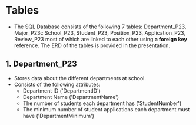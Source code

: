 # Tables
- The SQL Database consists of the following 7 tables: Department_P23, Major_P23c School_P23, Student_P23, Position_P23, Application_P23, Review_P23 most of which are linked to each other using **a foreign key** reference. The ERD of the tables is provided in the presentation.
## 1. Department_P23
- Stores data about the different departments at school.
- Consists of the following attributes:
    - Department ID ('DepartmentID')
    - Department Name ('DepartmentName')
    - The number of students each department has ('StudentNumber')
    - The minimum number of student applications each department must have ('DepartmentMinimum')

